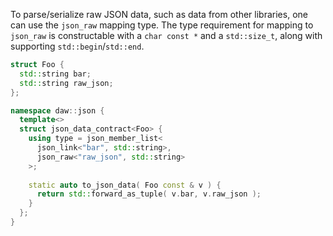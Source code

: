 To parse/serialize raw JSON data, such as data from other libraries, one can use the `json_raw` mapping type. The type requirement for mapping to `json_raw` is constructable with a `char const *` and a `std::size_t`, along with supporting `std::begin`/`std::end`.

```c++
struct Foo {
  std::string bar;
  std::string raw_json;
};

namespace daw::json {
  template<>
  struct json_data_contract<Foo> {
    using type = json_member_list<
      json_link<"bar", std::string>, 
      json_raw<"raw_json", std::string>
    >;
  
    static auto to_json_data( Foo const & v ) {
      return std::forward_as_tuple( v.bar, v.raw_json );
    }
  };
}
```
